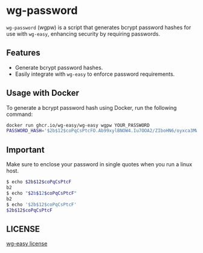 # wg-password

`wg-password` (wgpw) is a script that generates bcrypt password hashes for use with `wg-easy`, enhancing security by requiring passwords.

## Features

- Generate bcrypt password hashes.
- Easily integrate with `wg-easy` to enforce password requirements.

## Usage with Docker

To generate a bcrypt password hash using Docker, run the following command:

```sh
docker run ghcr.io/wg-easy/wg-easy wgpw YOUR_PASSWORD
PASSWORD_HASH='$2b$12$coPqCsPtcFO.Ab99xylBNOW4.Iu7OOA2/ZIboHN6/oyxca3MWo7fW' // litteraly YOUR_PASSWORD
```

## Important

Make sure to enclose your password in single quotes when you run a linux host.

```bash
$ echo $2b$12$coPqCsPtcF
b2
$ echo "$2b$12$coPqCsPtcF"
b2
$ echo '$2b$12$coPqCsPtcF'
$2b$12$coPqCsPtcF
```

## LICENSE

[wg-easy license](./LICENSE)
